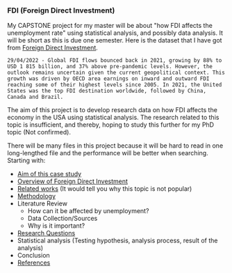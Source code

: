 ### FDI (Foreign Direct Investment)

My CAPSTONE project for my master will be about "how FDI affects the unemployment rate" using statistical analysis, and possibly data analysis. It will be short as this is due one semester. Here is the dataset that I have got from [Foreign Direct Investment](https://www.oecd.org/investment/statistics.htm).

`
29/04/2022 - Global FDI flows bounced back in 2021, growing by 88% to USD 1 815 billion, and 37% above pre-pandemic levels. However, the outlook remains uncertain given the current geopolitical context. This growth was driven by OECD area earnings on inward and outward FDI reaching some of their highest levels since 2005. In 2021, the United States was the top FDI destination worldwide, followed by China, Canada and Brazil. `

The aim of this project is to develop research data on how FDI affects the economy in the USA using statistical analysis. The research related to this topic is insufficient, and thereby, hoping to study this further for my PhD topic (Not confirmed).

There will be many files in this project because it will be hard to read in one long-lengthed file and the performance will be better when searching.
Starting with:
- [Aim of this case study](https://github.com/DriBans/FDI/blob/main/Aim_of_the_study.md)
- [Overview of Foreign Direct Investment](https://github.com/DriBans/FDI/blob/main/Overview_of_FDI.md)
- [Related works](https://github.com/DriBans/FDI/blob/main/RelatedWorks.md) (It would tell you why this topic is not popular)
- [Methodology](https://github.com/DriBans/FDI/blob/main/Methodology.md)
- Literature Review
  - How can it be affected by unemployment?
  - Data Collection/Sources
  - Why is it important?
- [Research Questions](https://github.com/DriBans/FDI/blob/main/Research_questions.md)
- Statistical analysis (Testing hypothesis, analysis process, result of the analysis)
- Conclusion
- [References](https://github.com/DriBans/FDI/blob/main/References)
